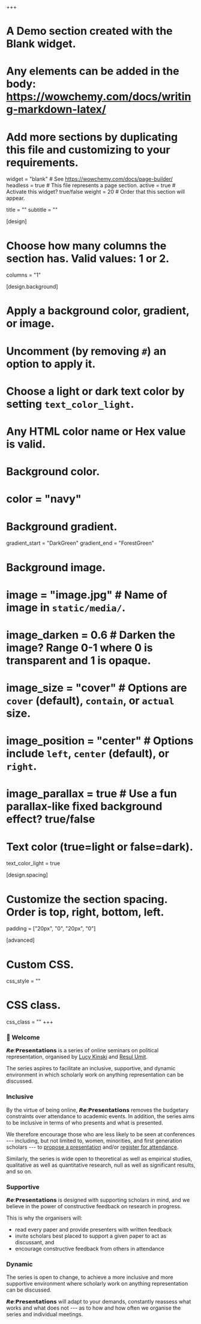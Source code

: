 +++
# A Demo section created with the Blank widget.
# Any elements can be added in the body: https://wowchemy.com/docs/writing-markdown-latex/
# Add more sections by duplicating this file and customizing to your requirements.

widget = "blank"  # See https://wowchemy.com/docs/page-builder/
headless = true  # This file represents a page section.
active = true  # Activate this widget? true/false
weight = 20  # Order that this section will appear.

title = ""
subtitle = ""

[design]
  # Choose how many columns the section has. Valid values: 1 or 2.
  columns = "1"

[design.background]
  # Apply a background color, gradient, or image.
  #   Uncomment (by removing `#`) an option to apply it.
  #   Choose a light or dark text color by setting `text_color_light`.
  #   Any HTML color name or Hex value is valid.

  # Background color.
  # color = "navy"
  
  # Background gradient.
  gradient_start = "DarkGreen"
  gradient_end = "ForestGreen"
  
  # Background image.
  # image = "image.jpg"  # Name of image in `static/media/`.
  # image_darken = 0.6  # Darken the image? Range 0-1 where 0 is transparent and 1 is opaque.
  # image_size = "cover"  #  Options are `cover` (default), `contain`, or `actual` size.
  # image_position = "center"  # Options include `left`, `center` (default), or `right`.
  # image_parallax = true  # Use a fun parallax-like fixed background effect? true/false
  
  # Text color (true=light or false=dark).
  text_color_light = true

[design.spacing]
  # Customize the section spacing. Order is top, right, bottom, left.
  padding = ["20px", "0", "20px", "0"]

[advanced]
 # Custom CSS. 
 css_style = ""
 
 # CSS class.
 css_class = ""
+++

### 👋 Welcome 

𝙍𝙚:𝗣𝗿𝗲𝘀𝗲𝗻𝘁𝗮𝘁𝗶𝗼𝗻𝘀 is a series of online seminars on political representation, organised by [Lucy Kinski](https://representations.netlify.app/author/lucy-kinski/) and [Resul Umit](https://representations.netlify.app/author/resul-umit/). 

The series aspires to facilitate an inclusive, supportive, and dynamic environment in which scholarly work on anything representation can be discussed.

### Inclusive

By the virtue of being online, 𝙍𝙚:𝗣𝗿𝗲𝘀𝗲𝗻𝘁𝗮𝘁𝗶𝗼𝗻𝘀 removes the budgetary constraints over attendance to academic events. In addition, the series aims to be inclusive in terms of who presents and what is presented.

We therefore encourage those who are less likely to be seen at conferences --- including, but not limited to, women, minorities, and first generation scholars --- to [propose a presentation](proposal) and/or [register for attendance](attendance). 

Similarly, the series is wide open to theoretical as well as empirical studies, qualitative as well as quantitative research, null as well as significant results, and so on.

### Supportive

𝙍𝙚:𝗣𝗿𝗲𝘀𝗲𝗻𝘁𝗮𝘁𝗶𝗼𝗻𝘀 is designed with supporting scholars in mind, and we believe in the power of constructive feedback on research in progress. 

This is why the organisers will: 
- read every paper and provide presenters with written feedback
- invite scholars best placed to support a given paper to act as discussant, and
- encourage constructive feedback from others in attendance

### Dynamic

The series is open to change, to achieve a more inclusive and more supportive environment where scholarly work on anything representation can be discussed.

𝙍𝙚:𝗣𝗿𝗲𝘀𝗲𝗻𝘁𝗮𝘁𝗶𝗼𝗻𝘀 will adapt to your demands, constantly reassess what works and what does not --- as to how and how often we organise the series and individual meetings.
